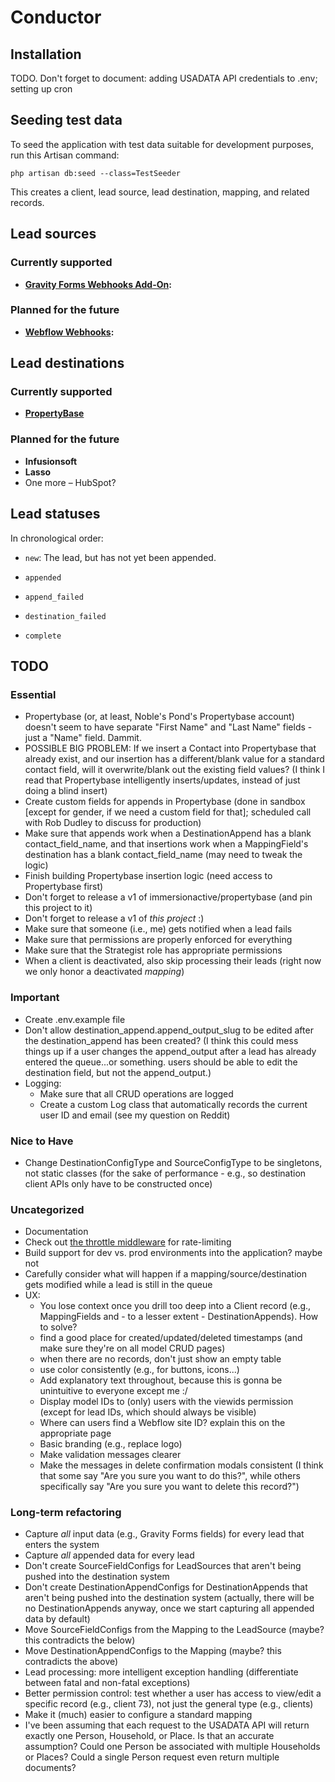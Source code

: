 # Conductor

## Installation

TODO. Don't forget to document: adding USADATA API credentials to .env; setting up cron

## Seeding test data

To seed the application with test data suitable for development purposes, run this Artisan command:

    php artisan db:seed --class=TestSeeder

This creates a client, lead source, lead destination, mapping, and related records.

## Lead sources

### Currently supported

* **[Gravity Forms Webhooks Add-On](https://www.gravityforms.com/add-ons/webhooks/):**

### Planned for the future

* **[Webflow Webhooks](https://webflow.com/feature/create-webhooks-from-project-settings):**

## Lead destinations

### Currently supported

* **[PropertyBase](https://www.propertybase.com/)**

### Planned for the future

* **Infusionsoft**
* **Lasso**
* One more – HubSpot?

## Lead statuses

In chronological order:

* `new`: The lead, but has not yet been appended.

* `appended`

* `append_failed`

* `destination_failed`

* `complete`

## TODO

### Essential

* Propertybase (or, at least, Noble's Pond's Propertybase account) doesn't seem to have separate "First Name" and "Last Name" fields - just a "Name" field. Dammit.
* POSSIBLE BIG PROBLEM: If we insert a Contact into Propertybase that already exist, and our insertion has a different/blank value for a standard contact field, will it overwrite/blank out the existing field values? (I think I read that Propertybase intelligently inserts/updates, instead of just doing a blind insert)
* Create custom fields for appends in Propertybase (done in sandbox [except for gender, if we need a custom field for that]; scheduled call with Rob Dudley to discuss for production)
* Make sure that appends work when a DestinationAppend has a blank contact_field_name, and that insertions work when a MappingField's destination has a blank contact_field_name (may need to tweak the logic)
* Finish building Propertybase insertion logic (need access to Propertybase first)
* Don't forget to release a v1 of immersionactive/propertybase (and pin this project to it)
* Don't forget to release a v1 of *this project* :)
* Make sure that someone (i.e., me) gets notified when a lead fails
* Make sure that permissions are properly enforced for everything
* Make sure that the Strategist role has appropriate permissions
* When a client is deactivated, also skip processing their leads (right now we only honor a deactivated *mapping*)

### Important

* Create .env.example file
* Don't allow destination_append.append_output_slug to be edited after the destination_append has been created? (I think this could mess things up if a user changes the append_output after a lead has already entered the queue...or something. users should be able to edit the destination field, but not the append_output.)
* Logging:
  * Make sure that all CRUD operations are logged
  * Create a custom Log class that automatically records the current user ID and email (see my question on Reddit)

### Nice to Have

* Change DestinationConfigType and SourceConfigType to be singletons, not static classes (for the sake of performance - e.g., so destination client APIs only have to be constructed once)

### Uncategorized

* Documentation
* Check out [the throttle middleware](https://laravel.com/docs/6.x/routing#rate-limiting) for rate-limiting
* Build support for dev vs. prod environments into the application? maybe not
* Carefully consider what will happen if a mapping/source/destination gets modified while a lead is still in the queue
* UX:
  * You lose context once you drill too deep into a Client record (e.g., MappingFields and - to a lesser extent - DestinationAppends). How to solve?
  * find a good place for created/updated/deleted timestamps (and make sure they're on all model CRUD pages)
  * when there are no records, don't just show an empty table
  * use color consistently (e.g., for buttons, icons...)
  * Add explanatory text throughout, because this is gonna be unintuitive to everyone except me :/
  * Display model IDs to (only) users with the viewids permission (except for lead IDs, which should always be visible)
  * Where can users find a Webflow site ID? explain this on the appropriate page
  * Basic branding (e.g., replace logo)
  * Make validation messages clearer
  * Make the messages in delete confirmation modals consistent (I think that some say "Are you sure you want to do this?", while others specifically say "Are you sure you want to delete this record?")

### Long-term refactoring

* Capture *all* input data (e.g., Gravity Forms fields) for every lead that enters the system
* Capture *all* appended data for every lead
* Don't create SourceFieldConfigs for LeadSources that aren't being pushed into the destination system
* Don't create DestinationAppendConfigs for DestinationAppends that aren't being pushed into the destination system (actually, there will be no DestinationAppends anyway, once we start capturing all appended data by default)
* Move SourceFieldConfigs from the Mapping to the LeadSource (maybe? this contradicts the below)
* Move DestinationAppendConfigs to the Mapping (maybe? this contradicts the above)
* Lead processing: more intelligent exception handling (differentiate between fatal and non-fatal exceptions)
* Better permission control: test whether a user has access to view/edit a specific record (e.g., client 73), not just the general type (e.g., clients)
* Make it (much) easier to configure a standard mapping
* I've been assuming that each request to the USADATA API will return exactly one Person, Household, or Place. Is that an accurate assumption? Could one Person be associated with multiple Households or Places? Could a single Person request even return multiple documents?
